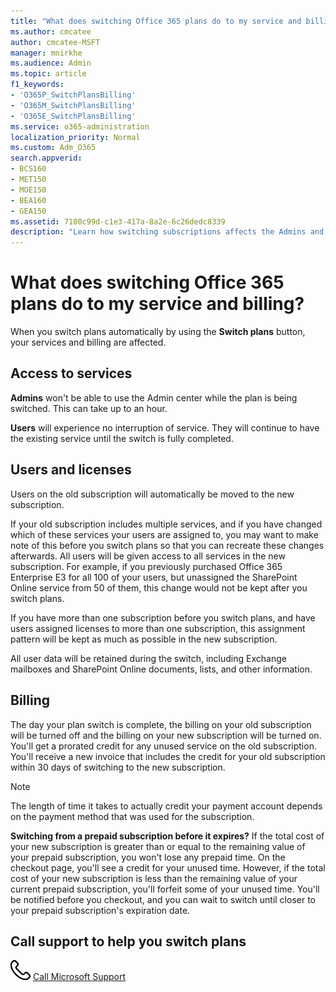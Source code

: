 ```yaml
---
title: "What does switching Office 365 plans do to my service and billing?"
ms.author: cmcatee
author: cmcatee-MSFT
manager: mnirkhe
ms.audience: Admin
ms.topic: article
f1_keywords:
- 'O365P_SwitchPlansBilling'
- 'O365M_SwitchPlansBilling'
- 'O365E_SwitchPlansBilling'
ms.service: o365-administration
localization_priority: Normal
ms.custom: Adm_O365
search.appverid:
- BCS160
- MET150
- MOE150
- BEA160
- GEA150
ms.assetid: 7180c99d-c1e3-417a-8a2e-6c26dedc8339
description: "Learn how switching subscriptions affects the Admins and users access to services. Billing on old subscription is turned off and the new subscription is turned on."
---
```


# What does switching Office 365 plans do to my service and billing?

When you switch plans automatically by using the **Switch plans** button, your services and billing are affected. 
  
## Access to services

 **Admins** won't be able to use the Admin center while the plan is being switched. This can take up to an hour. 
  
 **Users** will experience no interruption of service. They will continue to have the existing service until the switch is fully completed. 
  
## Users and licenses

Users on the old subscription will automatically be moved to the new subscription.
  
If your old subscription includes multiple services, and if you have changed which of these services your users are assigned to, you may want to make note of this before you switch plans so that you can recreate these changes afterwards. All users will be given access to all services in the new subscription. For example, if you previously purchased Office 365 Enterprise E3 for all 100 of your users, but unassigned the SharePoint Online service from 50 of them, this change would not be kept after you switch plans.
  
If you have more than one subscription before you switch plans, and have users assigned licenses to more than one subscription, this assignment pattern will be kept as much as possible in the new subscription.
  
All user data will be retained during the switch, including Exchange mailboxes and SharePoint Online documents, lists, and other information.
  
## Billing

The day your plan switch is complete, the billing on your old subscription will be turned off and the billing on your new subscription will be turned on. You'll get a prorated credit for any unused service on the old subscription. You'll receive a new invoice that includes the credit for your old subscription within 30 days of switching to the new subscription.
  
> [!NOTE]
> The length of time it takes to actually credit your payment account depends on the payment method that was used for the subscription. 
  
 **Switching from a prepaid subscription before it expires?** If the total cost of your new subscription is greater than or equal to the remaining value of your prepaid subscription, you won't lose any prepaid time. On the checkout page, you'll see a credit for your unused time. However, if the total cost of your new subscription is less than the remaining value of your current prepaid subscription, you'll forfeit some of your unused time. You'll be notified before you checkout, and you can wait to switch until closer to your prepaid subscription's expiration date. 
  
## Call support to help you switch plans

![Phone](../media/88eae4a1-b8d9-4a12-bc4a-44af244f084b.png) [Call Microsoft Support](../contact-support-for-business-products.md)